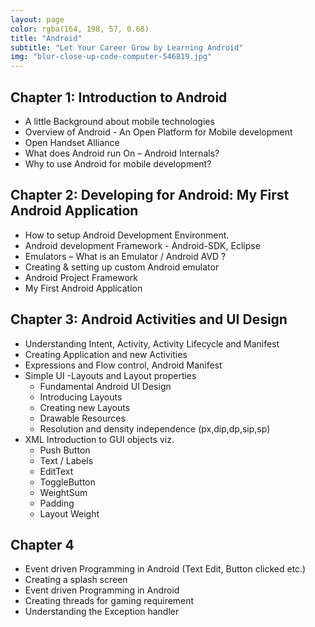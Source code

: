 ```yaml
---
layout: page
color: rgba(164, 198, 57, 0.68)
title: "Android"
subtitle: "Let Your Career Grow by Learning Android"
img: "blur-close-up-code-computer-546819.jpg"
---
```


## Chapter 1: Introduction to Android

* A little Background about mobile technologies
* Overview of Android - An Open Platform for Mobile development
* Open Handset Alliance
* What does Android run On – Android Internals?
* Why to use Android for mobile development?

## Chapter 2:  Developing for Android: My First Android Application

* How to setup Android Development Environment.
* Android development Framework - Android-SDK, Eclipse
* Emulators – What is an Emulator / Android AVD ?
* Creating & setting up custom Android emulator
* Android Project Framework
* My First Android Application

## Chapter 3: Android Activities and UI Design

* Understanding Intent, Activity, Activity Lifecycle and Manifest
* Creating Application and new Activities
* Expressions and Flow control, Android Manifest 
* Simple UI -Layouts and Layout properties
  * Fundamental Android UI Design
  * Introducing Layouts
  * Creating new Layouts
  * Drawable Resources
  * Resolution and density independence (px,dip,dp,sip,sp)
* XML Introduction to GUI objects viz.
  * Push Button
  * Text / Labels
  * EditText
  * ToggleButton
  * WeightSum
  * Padding
  * Layout Weight

## Chapter 4

* Event driven Programming in Android (Text Edit, Button clicked etc.)
* Creating a splash screen
* Event driven Programming in Android
* Creating threads for gaming requirement
* Understanding the Exception handler
